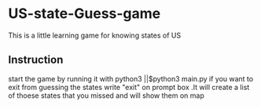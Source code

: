 # US-state-Guess-game
This is a little learning game for knowing states of US

## Instruction
  start the game by running it with python3 ||$python3 main.py
  if you want to exit from guessing the states write "exit" on prompt box .It will create a list of thoese states that you missed and will show them on map
